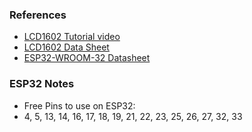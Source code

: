 ### References
- [LCD1602 Tutorial video](https://www.youtube.com/watch?v=g_6OJDyUw1w)
- [LCD1602 Data Sheet](https://www.waveshare.com/datasheet/LCD_en_PDF/LCD1602.pdf)
- [ESP32-WROOM-32 Datasheet](https://www.espressif.com/sites/default/files/documentation/esp32-wroom-32_datasheet_en.pdf)
### ESP32 Notes
- Free Pins to use on ESP32:
- 4, 5, 13, 14, 16, 17, 18, 19, 21, 22, 23, 25, 26, 27, 32, 33
